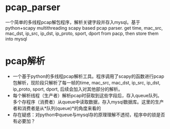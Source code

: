 # pcap_parser
一个简单的多线程pcap解包程序，解析关键字段并存入mysql。基于python+scapy
multithreading scapy based pcap parser. get time, mac_src, mac_dst, ip_src, ip_dst, ip_proto, sport, dport from pacp, then store them into mysql

# pcap解析
- 一个基于python的多线程pcap解析工具。程序调用了scapy的函数进行pcap包解析，现阶段只解析了每一帧的time, mac_src, mac_dst, ip_src, ip_dst, ip_proto, sport, dport, 后续会加入对其他部分的解析。
- 每个解析线程（生产者）解析pcap时获取到这些字段后，存入queue队列。多个存程序（消费者）从queue中读取数据，存入mysql数据库。这里的生产者和消费者是从*队列(queue)*的角度来看的 
- 存在疑惑：对python中queue与mysql存的原理理解不透彻，程序中的锁是否有必要加？
